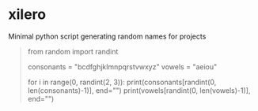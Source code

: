# xilero

Minimal python script generating random names for projects


> from random import randint
> 
> consonants = "bcdfghjklmnpqrstvwxyz"
> vowels = "aeiou"
> 
> for i in range(0, randint(2, 3)):
>     print(consonants[randint(0, len(consonants)-1)], end="")
>     print(vowels[randint(0, len(vowels)-1)], end="")